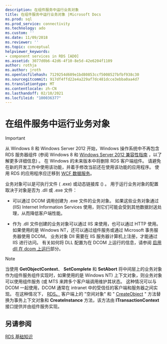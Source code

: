 ```yaml
---
description: 在组件服务中运行业务对象
title: 在组件服务中运行业务对象 |Microsoft Docs
ms.prod: sql
ms.prod_service: connectivity
ms.technology: ado
ms.custom: ''
ms.date: 11/09/2018
ms.reviewer: ''
ms.topic: conceptual
helpviewer_keywords:
- component services in RDS [ADO]
ms.assetid: 3077d0b6-42d6-4f10-8e5d-42e6204f1109
author: rothja
ms.author: jroth
ms.openlocfilehash: 7129254d609e1bd80853ccf5008527bfbf938c30
ms.sourcegitcommit: 917df4ffd22e4a229af7dc481dcce3ebba0aa4d7
ms.translationtype: MT
ms.contentlocale: zh-CN
ms.lasthandoff: 02/10/2021
ms.locfileid: "100036377"
---
```

# <a name="running-business-objects-in-component-services"></a>在组件服务中运行业务对象
> [!IMPORTANT]
>  从 Windows 8 和 Windows Server 2012 开始，Windows 操作系统中不再包含 RDS 服务器组件 (参阅 Windows 8 和 [Windows Server 2012 兼容性指南](https://www.microsoft.com/download/details.aspx?id=27416) ，以了解更多详细信息) 。 在 Windows 的未来版本中将删除 RDS 客户端组件。 请避免在新的开发工作中使用该功能，并着手修改当前还在使用该功能的应用程序。 使用 RDS 的应用程序应迁移到 [WCF 数据服务](/dotnet/framework/wcf/)。  
  
 业务对象可以是可执行文件 ( .exe) 或动态链接库 () 。 用于运行业务对象的配置取决于对象是否为 .dll 或 .exe 文件：  
  
-   可以通过 DCOM 调用创建为 .exe 文件的业务对象。 如果这些业务对象通过 (IIS) Internet Information Services 使用，则它们可能会受到其他数据封送处理，从而降低客户端性能。  
  
-   作为 .dll 文件创建的业务对象可以通过 IIS 来使用，也可以通过 HTTP 使用。 如果使用的是 Windows NT，还可以通过组件服务或通过 Microsoft 事务服务器使用 DCOM。 业务对象 Dll 需要在 IIS 服务器计算机上注册，才能通过 IIS 进行访问。 有关如何将 DLL 配置为在 DCOM 上运行的信息，请参阅 [启用 dll 在 dcom 上运行](./enabling-a-dll-to-run-on-dcom.md)部分。  
  
> [!NOTE]
>  当使用 **GetObjectContext**、 **SetComplete** 和 **SetAbort** 将中间层上的业务对象作为组件服务组件实现时，如果使用的是 Windows NT) 上下文对象，则业务对象可以使用组件服务 (或 MTS 来跨多个客户端调用维护其状态。 这种情况可以与 DCOM 一起使用，DCOM 通常在 intranet 中的受信任的客户端和服务器之间实现。 在这种情况下， [RDS。](../../reference/rds-api/dataspace-object-rds.md) 客户端上的 "空间对象" 和 " [CreateObject](../../reference/rds-api/createobject-method-rds.md) " 方法替换为事务上下文对象和 **CreateInstance** 方法，该方法由 **ITransactionContext** 接口提供并由组件服务实现。  
  
## <a name="see-also"></a>另请参阅  
 [RDS 基础知识](./rds-fundamentals.md)